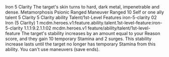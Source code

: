 <ability>
  <name>Iron</name>
  <cost>5 Clarity</cost>
  <flavor>The target&apos;s skin turns to hard, dark metal, impenetrable and dense.</flavor>
  <keywords>
    <keyword>Metamorphosis</keyword>
    <keyword>Psionic</keyword>
    <keyword>Ranged</keyword>
  </keywords>
  <type>Maneuver</type>
  <distance>Ranged 10</distance>
  <target>Self or one ally</target>
  <metadata>
    <class>talent</class>
    <cost>5 Clarity</cost>
    <cost_amount>5</cost_amount>
    <cost_resource>Clarity</cost_resource>
    <feature_type>ability</feature_type>
    <file_dpath>Talent/1st-Level Features</file_dpath>
    <item_id>iron-5-clarity</item_id>
    <item_index>02</item_index>
    <item_name>Iron (5 Clarity)</item_name>
    <level>1</level>
    <scc>mcdm.heroes.v1:feature.ability.talent.1st-level-feature:iron-5-clarity</scc>
    <scdc>1.1.1:9.2.1.1:02</scdc>
    <source>mcdm.heroes.v1</source>
    <type>feature/ability/talent/1st-level-feature</type>
  </metadata>
  <effects>
    <effect type="mundane">The target&apos;s stability increases by an amount equal to your Reason score, and they gain 10 temporary Stamina and 2 surges. This stability increase lasts until the target no longer has temporary Stamina from this ability.</effect>
    <effect type="mundane" name="Strained">You can&apos;t use maneuvers (save ends).</effect>
  </effects>
</ability>
